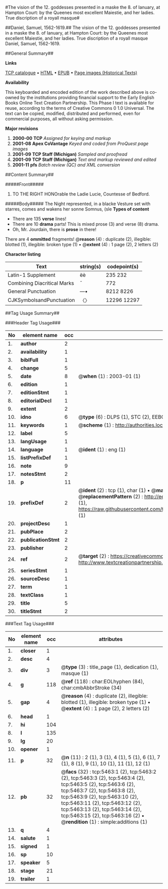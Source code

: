 #The vision of the 12. goddesses presented in a maske the 8. of Ianuary, at Hampton Court: by the Queenes most excellent Maiestie, and her ladies. True discription of a royall masque#

##Daniel, Samuel, 1562-1619.##
The vision of the 12. goddesses presented in a maske the 8. of Ianuary, at Hampton Court: by the Queenes most excellent Maiestie, and her ladies.
True discription of a royall masque
Daniel, Samuel, 1562-1619.

##General Summary##

**Links**

[TCP catalogue](http://www.ota.ox.ac.uk/tcp/)  • 
[HTML](http://tei.it.ox.ac.uk/tcp/Texts-HTML/free/A19/A19838.html)  • 
[EPUB](http://tei.it.ox.ac.uk/tcp/Texts-EPUB/free/A19/A19838.epub) • 
[Page images (Historical Texts)](https://data.historicaltexts.jisc.ac.uk/view?pubId=eebo-99840919e&pageId=eebo-99840919e-5463-1)

**Availability**

This keyboarded and encoded edition of the
	       work described above is co-owned by the institutions
	       providing financial support to the Early English Books
	       Online Text Creation Partnership. This Phase I text is
	       available for reuse, according to the terms of Creative
	       Commons 0 1.0 Universal. The text can be copied,
	       modified, distributed and performed, even for
	       commercial purposes, all without asking permission.

**Major revisions**

1. __2000-00__ __TCP__ *Assigned for keying and markup*
1. __2001-08__ __Apex CoVantage__ *Keyed and coded from ProQuest page images*
1. __2001-09__ __TCP Staff (Michigan)__ *Sampled and proofread*
1. __2001-09__ __TCP Staff (Michigan)__ *Text and markup reviewed and edited*
1. __2001-11__ __pfs__ *Batch review (QC) and XML conversion*

##Content Summary##

#####Front#####

1. TO THE RIGHT HONOrable the Ladie Lucie, Countesse of Bedford.

#####Body#####
The Night represented, in a blacke Vesture set with starres, comes and wakens her sonne Somnus, (sle
**Types of content**

  * There are 135 **verse** lines!
  * There are 10 **drama** parts! This is mixed prose (3) and verse (8) drama.
  * Oh, Mr. Jourdain, there is **prose** in there!

There are 4 **ommitted** fragments! 
 @__reason__ (4) : duplicate (2), illegible: blotted (1), illegible: broken type (1)  •  @__extent__ (4) : 1 page (2), 2 letters (2)

**Character listing**


|Text|string(s)|codepoint(s)|
|---|---|---|
|Latin-1 Supplement|ëè|235 232|
|Combining             Diacritical Marks|̄|772|
|General Punctuation|—•|8212 8226|
|CJKSymbolsandPunctuation|〈〉|12296 12297|

##Tag Usage Summary##

###Header Tag Usage###

|No|element name|occ|attributes|
|---|---|---|---|
|1.|__author__|2||
|2.|__availability__|1||
|3.|__biblFull__|1||
|4.|__change__|5||
|5.|__date__|8| @__when__ (1) : 2003-01 (1)|
|6.|__edition__|1||
|7.|__editionStmt__|1||
|8.|__editorialDecl__|1||
|9.|__extent__|2||
|10.|__idno__|6| @__type__ (6) : DLPS (1), STC (2), EEBO-CITATION (1), PROQUEST (1), VID (1)|
|11.|__keywords__|1| @__scheme__ (1) : http://authorities.loc.gov/ (1)|
|12.|__label__|5||
|13.|__langUsage__|1||
|14.|__language__|1| @__ident__ (1) : eng (1)|
|15.|__listPrefixDef__|1||
|16.|__note__|9||
|17.|__notesStmt__|2||
|18.|__p__|11||
|19.|__prefixDef__|2| @__ident__ (2) : tcp (1), char (1)  •  @__matchPattern__ (2) : ([0-9\-]+):([0-9IVX]+) (1), (.+) (1)  •  @__replacementPattern__ (2) : http://eebo.chadwyck.com/downloadtiff?vid=$1&page=$2 (1), https://raw.githubusercontent.com/textcreationpartnership/Texts/master/tcpchars.xml#$1 (1)|
|20.|__projectDesc__|1||
|21.|__pubPlace__|2||
|22.|__publicationStmt__|2||
|23.|__publisher__|2||
|24.|__ref__|2| @__target__ (2) : https://creativecommons.org/publicdomain/zero/1.0/ (1), http://www.textcreationpartnership.org/docs/. (1)|
|25.|__seriesStmt__|1||
|26.|__sourceDesc__|1||
|27.|__term__|1||
|28.|__textClass__|1||
|29.|__title__|5||
|30.|__titleStmt__|2||


###Text Tag Usage###

|No|element name|occ|attributes|
|---|---|---|---|
|1.|__closer__|1||
|2.|__desc__|4||
|3.|__div__|3| @__type__ (3) : title_page (1), dedication (1), masque (1)|
|4.|__g__|118| @__ref__ (118) : char:EOLhyphen (84), char:cmbAbbrStroke (34)|
|5.|__gap__|4| @__reason__ (4) : duplicate (2), illegible: blotted (1), illegible: broken type (1)  •  @__extent__ (4) : 1 page (2), 2 letters (2)|
|6.|__head__|1||
|7.|__hi__|104||
|8.|__l__|135||
|9.|__lg__|20||
|10.|__opener__|1||
|11.|__p__|32| @__n__ (11) : 2 (1), 3 (1), 4 (1), 5 (1), 6 (1), 7 (1), 8 (1), 9 (1), 10 (1), 11 (1), 12 (1)|
|12.|__pb__|32| @__facs__ (32) : tcp:5463:1 (2), tcp:5463:2 (2), tcp:5463:3 (2), tcp:5463:4 (2), tcp:5463:5 (2), tcp:5463:6 (2), tcp:5463:7 (2), tcp:5463:8 (2), tcp:5463:9 (2), tcp:5463:10 (2), tcp:5463:11 (2), tcp:5463:12 (2), tcp:5463:13 (2), tcp:5463:14 (2), tcp:5463:15 (2), tcp:5463:16 (2)  •  @__rendition__ (1) : simple:additions (1)|
|13.|__q__|4||
|14.|__salute__|1||
|15.|__signed__|1||
|16.|__sp__|10||
|17.|__speaker__|5||
|18.|__stage__|21||
|19.|__trailer__|1||
